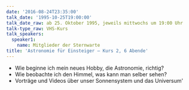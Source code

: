 ```yaml
---
date: '2016-08-24T23:35:00'
talk_date: '1995-10-25T19:00:00'
talk_date_raw: ab 25. Oktober 1995, jeweils mittwochs um 19:00 Uhr
talk-type_raw: VHS-Kurs
talk_speakers:
  speaker1:
    name: Mitglieder der Sternwarte
title: 'Astronomie für Einsteiger – Kurs 2, 6 Abende'
---
```

  - Wie beginne ich mein neues Hobby, die Astronomie, richtig?
  - Wie beobachte ich den Himmel, was kann man selber sehen?
  - Vorträge und Videos über unser Sonnensystem und das Universum'